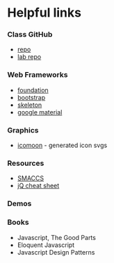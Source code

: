 # Helpful links

### Class GitHub
* [repo](https://github.com/codefellows/seattle-301d21)
* [lab repo](https://github.com/codefellows-seattle-301d21/02-jquery_and_the_DOM)

### Web Frameworks
* [foundation](http://foundation.zurb.com/)
* [bootstrap](http://getbootstrap.com/)
* [skeleton](getskeleton.com)
* [google material](https://material.io/guidelines/#introduction-principles)

### Graphics
* [icomoon](icomoon.io) - generated icon svgs

### Resources
* [SMACCS](https://smacss.com/)
* [jQ cheat sheet](https://oscarotero.com/jquery/)

### Demos

### Books
* Javascript, The Good Parts
* Eloquent Javascript
* Javascript Design Patterns
